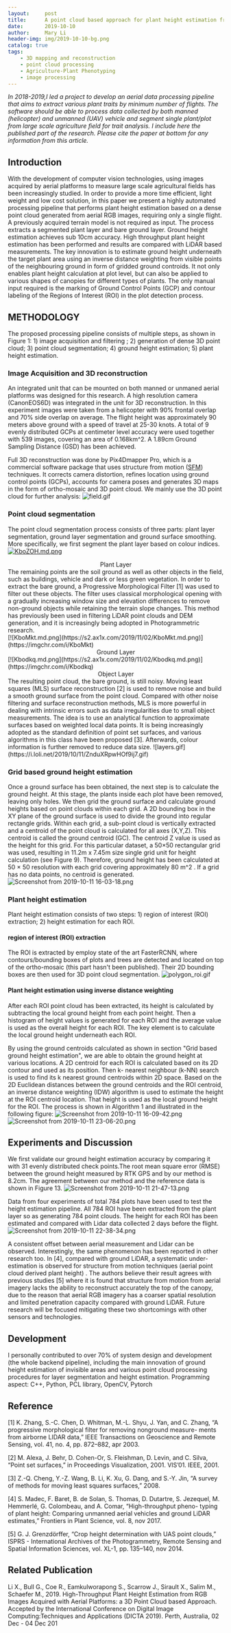 ```yaml
---
layout:     post
title:      A point cloud based approach for plant height estimation from aerial platforms
date:       2019-10-10
author:     Mary Li
header-img: img/2019-10-10-bg.png
catalog: true
tags:
    - 3D mapping and reconstruction
    - point cloud processing
    - Agriculture-Plant Phenotyping
    - image processing
---
```

_In 2018-2019,I led a project to develop an aerial data processing pipeline that aims to extract various plant traits by minimum number of flights. 
The software should be able to process data collected by both manned (helicopter) and unmanned (UAV) vehicle and segment single plant/plot from large scale 
agriculture field for trait analysis. I include here the published part of the research. Please cite the paper at bottom for any information from this article._ 


## Introduction

With the development of computer vision technologies, using images acquired by aerial platforms to measure large scale agricultural fields has been increasingly studied. In order to provide a more time efficient, light weight and low cost solution, in this paper we present a highly automated processing pipeline that performs plant height estimation based on a dense point cloud generated from aerial RGB images, requiring only a single flight. A previously acquired terrain model is not required as input. The process extracts a segmented plant
layer and bare ground layer. Ground height estimation achieves sub 10cm accuracy. High throughput plant height estimation has been performed and results are compared with LiDAR based measurements.
The key innovation is to estimate
ground height underneath the target plant area using an inverse
distance weighting from visible points of the neighbouring
ground in form of gridded ground controids. It not only
enables plant height calculation at plot level, but can also
be applied to various shapes of canopies for different types
of plants. The only manual input required is the marking of
Ground Control Points (GCP) and contour labeling of the
Regions of Interest (ROI) in the plot detection process.

## METHODOLOGY

The proposed processing pipeline consists of multiple steps,
as shown in Figure 1: 1) image acquisition and filtering
; 2) generation of dense 3D point cloud; 3) point cloud
segmentation; 4) ground height estimation; 5) plant height
estimation.

### Image Acquisition and 3D reconstruction

An integrated unit that can be mounted on both manned or unmaned aerial platforms was designed for this research. A high resolution camera (CanonEOS6D) was integrated in the unit for 3D reconstruction. In this experiment images were taken from a helicopter with 90% frontal overlap and 70% side overlap on average. The flight height was approximately 90 meters above ground with a speed of travel at 25-30 knots. A total of 9 evenly distributed GCPs at centimeter level accuracy were used together with 539 images, covering
an area of 0.168km^2. A 1.89cm Ground Sampling Distance (GSD) has been achieved. 

Full 3D reconstruction was done by Pix4Dmapper Pro, which is a commercial software package that uses structure from motion ([SFM](http://marysfishingpool.tk///2019/10/12/SFM/)) techniques. It corrects camera distortion, refines location using ground control points (GCPs), accounts for camera poses and generates 3D maps in the form of ortho-mosaic and 3D point cloud. We mainly use the 3D point cloud for further analysis:
![field.gif](https://i.loli.net/2019/10/11/KtXDkHJ4Ijl9orb.gif)

### Point cloud segmentation

The point cloud segmentation process consists of three parts: plant layer segmentation, ground layer segmentation and ground surface smoothing. More specifically, we first segment the plant layer based on colour indices. 
<br>
[![KboZOH.md.png](https://s2.ax1x.com/2019/11/02/KboZOH.md.png)](https://imgchr.com/i/KboZOH)
<center>Plant Layer</center>
The remaining points are the soil ground as well as other objects in the field, such as buildings, vehicle and dark or less green vegetation. In order to extract the bare ground, a Progressive Morphological Filter
[1] was used to filter out these objects. The filter uses classical morphological opening with a gradually increasing window size and elevation differences to remove non-ground
objects while retaining the terrain slope changes. This method has previously been used in
filtering LiDAR point clouds and DEM generation, and it is increasingly being adopted in Photogrammetric research. 
<br>
[![KboMkt.md.png](https://s2.ax1x.com/2019/11/02/KboMkt.md.png)](https://imgchr.com/i/KboMkt)
<center> Ground Layer </center>
[![Kbodkq.md.png](https://s2.ax1x.com/2019/11/02/Kbodkq.md.png)](https://imgchr.com/i/Kbodkq)
<center> Object Layer </center>
The resulting point cloud, the bare ground, is still noisy. Moving least squares (MLS) surface reconstruction [2] is used to remove noise and build a smooth ground surface from the point cloud. Compared with other noise filtering and surface reconstruction methods, MLS is more powerful in dealing with intrinsic errors such as data irregularities due to small object measurements. The idea is to use an analytical function to approximate surfaces based on weighted local data points. It is being increasingly adopted as the standard definition of point set surfaces, and various algorithms in this class have been proposed [3]. Afterwards, colour information is further removed to reduce data size.
![layers.gif](https://i.loli.net/2019/10/11/ZnduXRpwHOf9ij7.gif)

### Grid based ground height estimation

Once a ground surface has been obtained, the next step is to calculate the ground height. At this stage, the plants inside each plot have been removed, leaving only holes. We then grid the ground surface and calculate ground heights based on point clouds within each grid.
A 2D bounding box in the XY plane of the ground surface is used to divide the ground into regular rectangle grids. Within each grid, a sub-point cloud is vertically extracted and a centroid of the point cloud is calculated for all axes (X,Y,Z). This centroid is called the ground centroid (GC). The centroid Z value is used as the height for this grid. For this
particular dataset, a 50×50 rectangular grid was used, resulting in 11.2m x 7.45m size single grid unit for height calculation (see Figure 9). Therefore, ground height has been calculated
at 50 × 50 resolution with each grid covering approximately 80 m^2 . If a grid has no data points, no centroid is generated.
![Screenshot from 2019-10-11 16-03-18.png](https://i.loli.net/2019/10/11/aZOtIMqhcGEFXkP.png)

### Plant height estimation 

Plant height estimation consists of two steps: 1) region of interest (ROI) extraction; 2) height estimation for each ROI.

####  region of interest (ROI) extraction
The ROI is extracted by employ state of the art FasterRCNN, where contours/bounding boxes of plots and trees are detected and located on top of the ortho-mosaic (this part hasn't been published).
Their 2D bounding boxes are then used for 3D point cloud segmentation. 
![polygon_roi.gif](https://i.loli.net/2019/10/11/MlwS6yVoriHL7vI.gif)

#### Plant height estimation using inverse distance weighting
After each ROI point cloud has been extracted, its height is
calculated by subtracting the local ground height from each
point height. Then a histogram of height values is generated
for each ROI and the average value is used as the overall
height for each ROI. The key element is to calculate the local
ground height underneath each ROI.

By using the ground centroids calculated as shown in
section "Grid based ground height estimation", we are able to obtain the ground height at various locations. A 2D centroid for each ROI is calculated based on its 2D contour and used as its position. Then k-
nearest neighbour (k-NN) search is used to find its k nearest ground centroids within 2D space. Based on the 2D Euclidean
distances between the ground centroids and the ROI centroid,
an inverse distance weighting (IDW) algorithm is used to
estimate the height at the ROI centroid location. That height
is used as the local ground height for the ROI. The process is shown in Algorithm 1 and illustrated in the following figure:
![Screenshot from 2019-10-11 16-09-42.png](https://i.loli.net/2019/10/11/GHi3pfBThUw1OMK.png)
![Screenshot from 2019-10-11 23-06-20.png](https://i.loli.net/2019/10/11/T1VvFOdQMkHf5i7.png)


## Experiments and Discussion

We first validate our ground height estimation accuracy by comparing it with 31 evenly distributed check points.The root mean square error (RMSE) between the ground
height measured by RTK GPS and by our method is 8.2cm.
The agreement between our method and the reference data is
shown in Figure 13.
![Screenshot from 2019-10-11 21-47-13.png](https://i.loli.net/2019/10/11/HqCs6prljiORQMK.png)

Data from four experiments of total 784 plots have been
used to test the height estimation pipeline. All 784 ROI have been extracted from the plant layer so as generating 784 point clouds. The height for each ROI has
been estimated and compared with Lidar data collected 2 days before the flight. 
![Screenshot from 2019-10-11 22-38-34.png](https://i.loli.net/2019/10/11/lquMDEVf35UtnCS.png)

A consistent offset between aerial measurement and Lidar can be observed. Interestingly, the same phenomenon has been reported in other research too. In [4], compared with
ground LiDAR, a systematic under-estimation is observed for structure from motion techniques (aerial point cloud derived plant height) . The authors believe their result agrees with previous studies [5] where it is found that structure from motion from aerial imagery lacks the ability to reconstruct accurately the top of the canopy, due to the reason that
aerial RGB imagery has a coarser spatial resolution and limited penetration capacity compared with ground LiDAR. Future research will be focused mitigating these two
shortcomings with other sensors and technologies.

## Development
I personally contributed to over 70% of system design and development (the whole backend pipeline), including the main innovation of ground height estimation of invisible areas and various point cloud processing procedures for layer segmentation and height estimation.
Programming aspect: C++, Python, PCL library, OpenCV, Pytorch



## Reference
[1] K. Zhang, S.-C. Chen, D. Whitman, M.-L. Shyu, J. Yan, and C. Zhang,
“A progressive morphological filter for removing nonground measure-
ments from airborne LIDAR data,” IEEE Transactions on Geoscience
and Remote Sensing, vol. 41, no. 4, pp. 872–882, apr 2003.

[2] M. Alexa, J. Behr, D. Cohen-Or, S. Fleishman, D. Levin, and C. Silva,
“Point set surfaces,” in Proceedings Visualization, 2001. VIS’01. IEEE,
2001.

[3] Z.-Q. Cheng, Y.-Z. Wang, B. Li, K. Xu, G. Dang, and S.-Y. Jin, “A
survey of methods for moving least squares surfaces,” 2008.

[4] S. Madec, F. Baret, B. de Solan, S. Thomas, D. Dutartre, S. Jezequel,
M. Hemmerlé, G. Colombeau, and A. Comar, “High-throughput pheno-
typing of plant height: Comparing unmanned aerial vehicles and ground
LiDAR estimates,” Frontiers in Plant Science, vol. 8, nov 2017.

[5] G. J. Grenzdörffer, “Crop height determination with UAS point clouds,”
ISPRS - International Archives of the Photogrammetry, Remote Sensing
and Spatial Information Sciences, vol. XL-1, pp. 135–140, nov 2014.

## Related Publication
Li X., Bull G., Coe R., Eamkulworapong S., Scarrow J., Sirault X., Salim M., Schaefer M., 2019.
High-Throughput Plant Height Estimation from RGB Images Acquired with Aerial Platforms: a 3D
Point Cloud based Approach. Accepted by the International Conference on Digital Image Computing:Techniques and Applications (DICTA 2019). Perth, Australia, 02 Dec - 04 Dec 201


